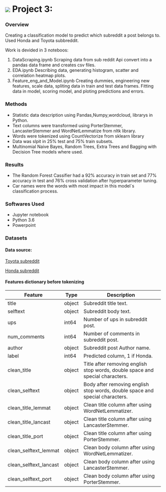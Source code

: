 # ![](https://ga-dash.s3.amazonaws.com/production/assets/logo-9f88ae6c9c3871690e33280fcf557f33.png) Project 3: 

### Overview

Creating a classification model to predict which subreddit a post belongs to.
Used Honda and Toyota subbreddit.

Work is devided in 3 noteboos:

1. DataScraping.ipynb
     Scraping data from sub reddit Api convert into a pandas data frame and creates csv files.
2. EDA.ipynb
     Describing data, generating histogram, scatter and correlation heatmap plots.
3. Feature_eng_and_Model.ipynb
     Creating dummies, engineering new features, scale data, spliting data in train and test data frames.
     Fitting data in model, scoring model, and ploting predictions and errors.
### Methods
 - Statistic data description using Pandas,Numpy,wordcloud, librarys in Python.
 - Text columns were transformed using PorterStemmer, LancasterStemmer and WordNetLemmatize from nltk library.
 - Words were tokenized using CountVectorize from sklearn library 
 - Data was slpit in 25% test and 75% train subsets. 
 - Multinomial Naive Bayes, Random Trees, Extra Trees and Bagging with Decision Tree models where used.
### Results
 - The Random Forest Cassifier had a 92% accuracy in train set and 77% accuracy in test and 76% cross validation after hyperparameter tuning.
 - Car names were the words with most impact in this model´s classification process.
### Softwares Used
- Jupyter notebook
- Python 3.6
- Powerpoint
### Datasets

#### Data source:

[Toyota subreddit](https://www.reddit.com/r/Toyota/)

[Honda subreddit](https://www.reddit.com/r/Honda/)

#### Features dictionary before tokenizing

|Feature|Type|Description|
|---|---|---|
|title|object|Subreddit title text.|
|selftext|object|Subreddit body text.|
|ups|int64|Number of ups in subreddit post.|
|num_comments|int64|Number of comments in subreddit post.|
|author|object|Subreddit post Author name.|
|label|int64|Predicted column, 1 if Honda.|
|clean_title|object|Title after removing english stop words, double space and special characters.|
|clean_selftext|object|Body after removing english stop words, double space and special characters.|
|clean_title_lemmat|object|Clean title column after using WordNetLemmatizer.|
|clean_title_lancast|object|Clean title column after using LancasterStemmer.|
|clean_title_port|object|Clean title column after using PorterStemmer.|
|clean_selftext_lemmat|object|Clean body column after using WordNetLemmatizer.|
|clean_selftext_lancast|object|Clean body column after using LancasterStemmer.|
|clean_selftext_port|object|Clean body column after using PorterStemmer.|